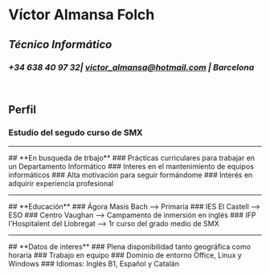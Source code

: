# **Víctor Almansa Folch**
## ***Técnico Informático***
### *+34 638 40 97 32| victor_almansa@hotmail.com | Barcelona*
<br>

## **Perfil**
### Estudio del segudo curso de SMX
<hr>
## **En busqueda de trbajo**
### Prácticas curriculares para trabajar en un Departamento Informático
### Interes en el mantenimiento de equipos informáticos
### Alta motivación para seguir formándome
### Interés en adquirir experiencia profesional
<hr>
## **Educación**
### Ágora Masis Bach --> Primaria
### IES El Castell --> ESO
### Centro Vaughan --> Campamento de inmersión en inglés
### IFP l'Hospitalent del Llobregat --> 1r curso del grado medio de SMX
<hr>
## **Datos de interes**
### Plena disponibilidad tanto geográfica como horaria
### Trabajo en equipo
### Dominio de entorno Office, Linux y Windows
### Idiomas: Inglés B1, Español y Catalán
